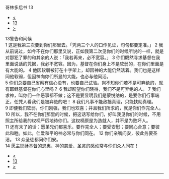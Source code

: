 ﻿





 哥林多后书 13




* [<](bible/2CO12.md)
* [13](bible/2CO.md)
* [>](bible/GAL01.md)



 
13警告和问候  
1 这是我第三次要到你们那里去。「凭两三个人的口作见证，句句都要定准。」 
2 我从前说过，如今不在你们那里又说，正如我第二次见你们的时候所说的一样，就是对那犯了罪的和其余的人说：「我若再来，必不宽容。」 
3 你们既然寻求基督在我里面说话的凭据，我必不宽容。因为，基督在你们身上不是软弱的，在你们里面是有大能的。 
4 他因软弱被钉在十字架上，却因神的大能仍然活着。我们也是这样同他软弱，但因神向你们所显的大能，也必与他同活。  
5 你们总要自己省察有信心没有，也要自己试验。岂不知你们若不是可弃绝的，就有耶稣基督在你们心里吗？ 
6 我却盼望你们晓得，我们不是可弃绝的人。 
7 我们求神，叫你们一件恶事都不做；这不是要显明我们是蒙悦纳的，是要你们行事端正，任凭人看我们是被弃绝的吧！ 
8 我们凡事不能敌挡真理，只能扶助真理。 
9 即便我们软弱，你们刚强，我们也欢喜；并且我们所求的，就是你们作完全人。 
10 所以，我不在你们那里的时候，把这话写给你们，好叫我见你们的时候，不用照主所给我的权柄严厉地待你们。这权柄原是为造就人，并不是为败坏人。  
11 还有末了的话：愿弟兄们都喜乐。要作完全人；要受安慰；要同心合意；要彼此和睦。如此，仁爱和平的神必常与你们同在。 
12 你们亲嘴问安，彼此务要圣洁。 
13 众圣徒都问你们安。  
14 愿主耶稣基督的恩惠、神的慈爱、圣灵的感动常与你们众人同在！ 
* [<](bible/2CO12.md)
* [13](bible/2CO.md)
* [>](bible/GAL01.md)





---









